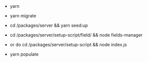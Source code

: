 - yarn
- yarn migrate
- cd /packages/server && yarn seed:up
- cd /packages/server/setup-script/field/ && node fields-manager

- or do cd /packages/server/setup-script && node index.js

- yarn populate
